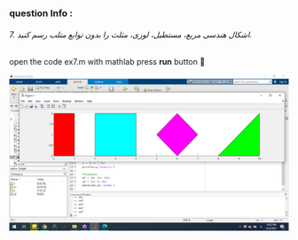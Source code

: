 
### question Info :

###### 7. اشکال هندسی مربع، مستطیل، لوزی، مثلث را بدون توابع متلب رسم کنید.

open the code ex7.m with mathlab press **run** button :rocket: 

![img](https://github.com/semnan-university-ai/image-processing-class/blob/main/excersiecs/mohammadhoseinazad/7/ex7.png)
